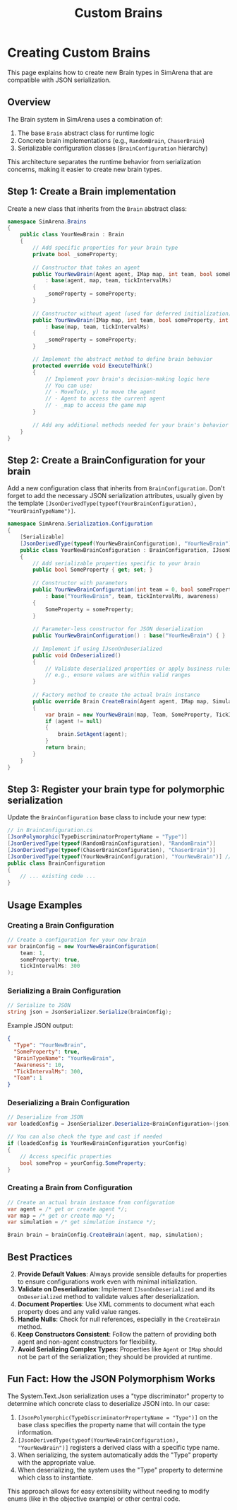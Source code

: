 ﻿---
title: Custom Brains
---

# Creating Custom Brains

This page explains how to create new Brain types in SimArena that are compatible with JSON serialization.

## Overview

The Brain system in SimArena uses a combination of:
1. The base `Brain` abstract class for runtime logic
2. Concrete brain implementations (e.g., `RandomBrain`, `ChaserBrain`)
3. Serializable configuration classes (`BrainConfiguration` hierarchy)

This architecture separates the runtime behavior from serialization concerns, making it easier to create new brain types.

## Step 1: Create a Brain implementation

Create a new class that inherits from the `Brain` abstract class:

```csharp
namespace SimArena.Brains
{
    public class YourNewBrain : Brain
    {
        // Add specific properties for your brain type
        private bool _someProperty;
        
        // Constructor that takes an agent
        public YourNewBrain(Agent agent, IMap map, int team, bool someProperty, int tickIntervalMs = 500) 
            : base(agent, map, team, tickIntervalMs)
        {
            _someProperty = someProperty;
        }
        
        // Constructor without agent (used for deferred initialization)
        public YourNewBrain(IMap map, int team, bool someProperty, int tickIntervalMs = 500) 
            : base(map, team, tickIntervalMs)
        {
            _someProperty = someProperty;
        }

        // Implement the abstract method to define brain behavior
        protected override void ExecuteThink()
        {
            // Implement your brain's decision-making logic here
            // You can use:
            // - MoveTo(x, y) to move the agent
            // - Agent to access the current agent
            // - _map to access the game map
        }
        
        // Add any additional methods needed for your brain's behavior
    }
}
```

## Step 2: Create a BrainConfiguration for your brain

Add a new configuration class that inherits from `BrainConfiguration`.
Don't forget to add the necessary JSON serialization attributes, usually given by the template 
`[JsonDerivedType(typeof(YourBrainConfiguration), "YourBrainTypeName")]`.

```csharp
namespace SimArena.Serialization.Configuration
{
    [Serializable]
    [JsonDerivedType(typeof(YourNewBrainConfiguration), "YourNewBrain")]
    public class YourNewBrainConfiguration : BrainConfiguration, IJsonOnDeserialized // Implement IJsonOnDeserialized if needed
    {
        // Add serializable properties specific to your brain
        public bool SomeProperty { get; set; }
        
        // Constructor with parameters
        public YourNewBrainConfiguration(int team = 0, bool someProperty = false, int tickIntervalMs = 500, int awareness = 10) 
            : base("YourNewBrain", team, tickIntervalMs, awareness)
        {
            SomeProperty = someProperty;
        }
        
        // Parameter-less constructor for JSON deserialization
        public YourNewBrainConfiguration() : base("YourNewBrain") { }
        
        // Implement if using IJsonOnDeserialized
        public void OnDeserialized()
        {
            // Validate deserialized properties or apply business rules
            // e.g., ensure values are within valid ranges
        }
        
        // Factory method to create the actual brain instance
        public override Brain CreateBrain(Agent agent, IMap map, Simulation simulation = null)
        {
            var brain = new YourNewBrain(map, Team, SomeProperty, TickIntervalMs);
            if (agent != null)
            {
                brain.SetAgent(agent);
            }
            return brain;
        }
    }
}
```

## Step 3: Register your brain type for polymorphic serialization

Update the `BrainConfiguration` base class to include your new type:

```csharp
// in BrainConfiguration.cs
[JsonPolymorphic(TypeDiscriminatorPropertyName = "Type")]
[JsonDerivedType(typeof(RandomBrainConfiguration), "RandomBrain")]
[JsonDerivedType(typeof(ChaserBrainConfiguration), "ChaserBrain")]
[JsonDerivedType(typeof(YourNewBrainConfiguration), "YourNewBrain")] // Add this line
public class BrainConfiguration
{
    // ... existing code ...
}
```

## Usage Examples

### Creating a Brain Configuration

```csharp
// Create a configuration for your new brain
var brainConfig = new YourNewBrainConfiguration(
    team: 1, 
    someProperty: true, 
    tickIntervalMs: 300
);
```

### Serializing a Brain Configuration

```csharp
// Serialize to JSON
string json = JsonSerializer.Serialize(brainConfig);
```

Example JSON output:
```json
{
  "Type": "YourNewBrain", 
  "SomeProperty": true,
  "BrainTypeName": "YourNewBrain", 
  "Awareness": 10,
  "TickIntervalMs": 300,
  "Team": 1
}
```

### Deserializing a Brain Configuration

```csharp
// Deserialize from JSON
var loadedConfig = JsonSerializer.Deserialize<BrainConfiguration>(json);

// You can also check the type and cast if needed
if (loadedConfig is YourNewBrainConfiguration yourConfig)
{
    // Access specific properties
    bool someProp = yourConfig.SomeProperty;
}
```

### Creating a Brain from Configuration

```csharp
// Create an actual brain instance from configuration
var agent = /* get or create agent */;
var map = /* get or create map */;
var simulation = /* get simulation instance */;

Brain brain = brainConfig.CreateBrain(agent, map, simulation);
```

## Best Practices

2. **Provide Default Values**: Always provide sensible defaults for properties to ensure configurations work even with minimal initialization.
3. **Validate on Deserialization**: Implement `IJsonOnDeserialized` and its `OnDeserialized` method to validate values after deserialization.
4. **Document Properties**: Use XML comments to document what each property does and any valid value ranges.
5. **Handle Nulls**: Check for null references, especially in the `CreateBrain` method.
6. **Keep Constructors Consistent**: Follow the pattern of providing both agent and non-agent constructors for flexibility.
7. **Avoid Serializing Complex Types**: Properties like `Agent` or `IMap` should not be part of the serialization; they should be provided at runtime.

## Fun Fact: How the JSON Polymorphism Works

The System.Text.Json serialization uses a "type discriminator" property to determine which concrete class to deserialize JSON into. In our case:

1. `[JsonPolymorphic(TypeDiscriminatorPropertyName = "Type")]` on the base class specifies the property name that will contain the type information.
2. `[JsonDerivedType(typeof(YourNewBrainConfiguration), "YourNewBrain")]` registers a derived class with a specific type name.
3. When serializing, the system automatically adds the "Type" property with the appropriate value.
4. When deserializing, the system uses the "Type" property to determine which class to instantiate.

This approach allows for easy extensibility without needing to modify enums (like in the objective example) or other central code.